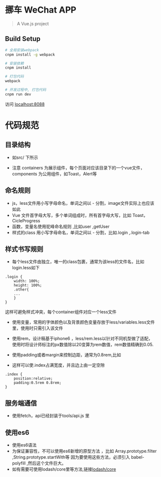 # 挪车 WeChat APP

> A Vue.js project

## Build Setup

``` bash
# 全局安装webpack
cnpm install -g webpack

# 安装依赖
cnpm install

# 打包代码
webpack

# 开发过程中, 打包代码
cnpm run dev
```

访问 [localhost:8088](http://localhost:8088) 

# 代码规范

## 目录结构
* 如src/ 下所示

* 注意 containers 为展示组件，每个页面对应该目录下的一个vue文件，components 为公用组件，如Toast，Alert等
## 命名规则
* js，less文件用小写字母命名，单词之间以 - 分割，image文件实际上也应该如此
* Vue 文件首字母大写，多个单词组成时，所有首字母大写，比如 Toast，CicleProgress
* 函数，变量名使用驼峰命名规则  ,比如user ,getUser
* 样式的class 用小写字母命名，单词之间以 - 分割，比如.login ,.login-tab

## 样式书写规则

* 每个less文件由独立，唯一的class包裹，通常为该less的文件名，比如login.less如下
```less
.login {
    width: 100%;
    height: 100%;
    .other{
    ...
    }
}
```
这样可避免样式冲突，每个container组件对应一个less文件

* 使用变量，常用的字体颜色以及背景颜色变量存放于less/variables.less文件里，使用时只需引入该文件

* 使用rem，设计稿基于iphone6 ，less/rem.less以针对不同机型做了适配，
使用时将设计师标注的px数值除以20变算为rem数值，rem数值精确到0.05.
* 使用padding或者margin来控制边距，通常为0.8rem,比如
* 这样可以使.index占满宽度，并且边上由一定空隙
```less
.index {
    position:relative;
    padding:0.5rem 0.8rem;
}
```



##  服务端通信
*  使用fetch，api已经封装于tools/api.js 里

## 使用es6
* 使用es6语法
* 为保证兼容性，不可以使用es6新增的原型方法 ，比如 Array.prototype.filter ,String.prototype.startWith等
 因为要使用这些方法，必须引入 babel-polyfill ,然后这个文件巨大。
*  如有需要可使用lodash/core里等方法,链接[lodash/core](https://github.com/lodash/lodash/wiki/build-differences)
 

